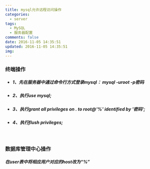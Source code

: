 ```yaml
---
title: mysql允许远程访问操作
categories:
  - server
tags:
  - MySQL
  - 服务器配置
comments: false
date: 2016-11-05 14:35:51
updated: 2016-11-05 14:35:51
img:
---
```

### 终端操作

- ##### 1、先在服务器中通过命令行方式登录mysql： mysql -uroot -p密码 

- ##### 2、执行use mysql; 

- ##### 3、执行grant all privileges on *.* to root@'%' identified by '密码'; 

- ##### 4、执行flush privileges; 
<br>

### 数据库管理中心操作
##### 在user表中将相应用户对应的host改为“%”​